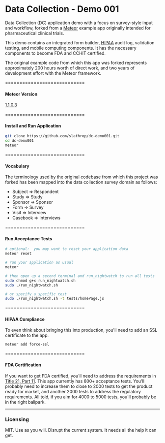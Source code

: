 Data Collection - Demo 001
=========

Data Collection (DC) application demo with a focus on survey-style input and workflow, forked from a [Meteor](https://www.meteor.com/) example app originally intended for pharmaceutical clinical trials.

This demo contains an integrated form builder, [HIPAA](https://en.wikipedia.org/wiki/HIPAA) audit log, validation testing, and mobile computing components.  It has the necessary components to become FDA and CCHIT certified.

The original example code from which this app was forked represents approximately 200 hours worth of direct work, and two years of development effort with the Meteor framework.


============================
#### Meteor Version

[1.1.0.3](https://github.com/meteor/meteor/blob/devel/History.md#v1103-2015-aug-03)

============================
#### Install and Run Application

````sh
git clone https://github.com/slathrop/dc-demo001.git
cd dc-demo001
meteor
````

============================
#### Vocabulary
The terminology used by the original codebase from which this project was
forked has been mapped into the data collection survey domain as follows:

- Subject => Respondent
- Study => Study
- Sponsor => Sponsor
- Form => Survey
- Visit => Interview
- Casebook => Interviews

============================
#### Run Acceptance Tests

````sh
# optional:  you may want to reset your application data
meteor reset

# run your application as usual
meteor

# then open up a second terminal and run_nightwatch to run all tests
sudo chmod g+x run_nightwatch.sh
sudo ./run_nightwatch.sh

# or specify a specific test
sudo ./run_nightwatch.sh -t tests/homePage.js
````

============================
#### HIPAA Compliance  

To even think about bringing this into production, you'll need to add an SSL certificate to the app.
````
meteor add force-ssl
````

============================
#### FDA Certification

If you want to get FDA certified, you'll need to address the requirements in [Title 21, Part 11](http://www.accessdata.fda.gov/scripts/cdrh/cfdocs/cfcfr/CFRSearch.cfm?CFRPart=11).  This app currently has 800+ acceptance tests.  You'll probably need to increase them to close to 2000 tests to get the product ready for market, and another 2000 tests to address the regulatory requirements.  All told, if you aim for 4000 to 5000 tests, you'll probably be in the right ballpark.  

------------------------
### Licensing

MIT.  Use as you will.  Disrupt the current system.  It needs all the help it can get.
